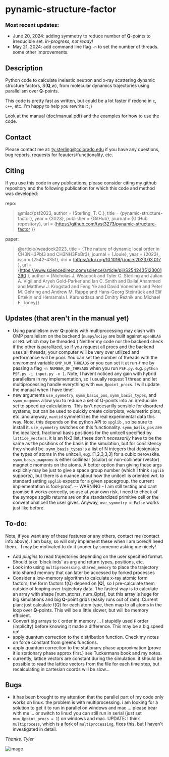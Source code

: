 # pynamic-structure-factor

### Most recent updates:
- June 20, 2024: adding symmetry to reduce number of **Q**-points to irreducible set. *in-progress, not ready!*
- May 21, 2024: add command line flag `-n` to set the number of threads. some other improvements.

## Description
Python code to calculate inelastic neutron and x-ray scattering dynamic structure factors, S(**Q**,*w*), from molecular dynamics trajectories using parallelism over **Q**-points.

This code is pretty fast as written, but could be a lot faster if redone in `c`, `c++`, etc. I'm happy to help you rewrite it ;)

Look at the manual (doc/manual.pdf) and the examples for how to use the code.

## Contact
Please contact me at:
    ty.sterling@colorado.edu
if you have any questions, bug reports, requests for feauters/functionality, etc.

## Citing
If you use this code in any publications, please consider citing my github repository and the following 
publication for which this code and method was developed: 

repo:
> @misc{psf2023, 
  author = {Sterling, T. C.}, 
  title = {pynamic-structure-factor},
  year = {2023},
  publisher = {GitHub},
  journal = {GitHub repository},
  url = {https://github.com/tyst3273/pynamic-structure-factor }}

paper:
> @article{weadock2023,
  title = {The nature of dynamic local order in CH3NH3PbI3 and CH3NH3PbBr3},
  journal = {Joule},
  year = {2023},
  issn = {2542-4351},
  doi = {https://doi.org/10.1016/j.joule.2023.03.017 },
  url = {https://www.sciencedirect.com/science/article/pii/S2542435123001290 },
  author = {Nicholas J. Weadock and Tyler C. Sterling and Julian A. Vigil and 
           Aryeh Gold-Parker and Ian C. Smith and Ballal Ahammed and Matthew J. Krogstad 
           and Feng Ye and David Voneshen and Peter M. Gehring and Andrew M. Rappe and 
           Hans-Georg Steinrück and Elif Ertekin and Hemamala I. Karunadasa and 
           Dmitry Reznik and Michael F. Toney}}

## Updates (that aren't in the manual yet)
- Using parallelism over **Q**-points with multiprocessing may clash with OMP parallelism on the backend (`numpy`/`scipy` are built against `openBLAS` or `MKL` which may be threaded.) Neither my code nor the backend check if the other is parallized, so if you request all procs and the backend uses all threads, your computer will be very over utilized and performance will be poor. You can set the number of threads with the enviroment variable `OMP_NUM_THREADS` or you can set it at run-time by passing a flag `-n NUMBER_OF_THREADS` when you run `PSF.py`. e.g. `python PSF.py -i input.py -n 1`. Note, I havent noticed any gain with hybrid parallelism in my implementation, so I usually request 1 thread and let multiprocessing handle everything with `num_Qpoint_procs`. I will update the manual when I have time! 
- new arguments `use_symmetry`, `symm_basis_pos`, `symm_basis_types`, and `symm_magmoms` allow you to reduce a set of Q-points into an irreducible set to speed up calculations. This isn't necesarilly sensible for disorderd systems, but can be used to quickly create colorplots, volumetric plots, etc. and anyway, `mantid` symmetrizes the real experimental data this way. Note, this depends on the python API to `spglib` , so be sure to install it. `use_symmetry` switches on this functionality. `symm_basis_pos` are the idealized, fractional basis positions for the unitcell specified by `lattice_vectors`. it is an Nx3 list. these don't *necessarily* have to be the same as the positions of the basis in the simulation, but for consistency they should be. `symm_basis_types` is a list of N integers that designates the types of atoms in the unitcell, e.g. [1,2,3,3,3] for a cubic perovskite. `symm_basis_magmoms` is either collinear (scalar) or non-collinear (vector) magnetic moments on the atoms. A better option than giving these args explicitly may be just to give a space group number (which I think `spglib` supports), but there is a nuance about how the unitcell is oriented wrt. to standard setting `spglib` expects for a given spacegroup. the current implementation is fool-proof. -- WARNING - I am still testing and cant promise it works correctly, so use at your own risk. i need to check of the symops spglib returns are on the standardized primitive cell or the conventional cell the user gives. Anyway, `use_symmetry = False` works just like before.

## To-do:
Note, if you want any of these features or any others, contact me (contact info above). I am busy, so will only implement these when I am bored/I need them... I may be motivated to do it sooner by someone asking me nicely!
- Add *plugins* to read trajectories depending on the user specified format. Should take 'block inds' as arg and return types, positions, etc. 
- Look into using `multiprocessing.shared_memory` to place the trajectory into shared memory that can later be accessed by forked processes
- Consider a low-memory algorithm to calculate x-ray atomic form factors; the form factors f(Q) depend on |**Q**|, so I pre-calculate them outside of looping over trajectory data. The fastest way is to calculate an array with shape [num_atoms, num_Qpts], but this array is huge for big simulations and big **Q**-point grids (easily runs out of ram). Current plan: just calculate f(Q) for each atom type, then map to all atoms in the loop over **Q**-points. This will be a little slower, but will be memory efficient. 
- Convert big arrays to `C` order in memory ... I stupidly used `F` order (impliclty) before knowing it made a difference. This may be a big speed up!
- apply quantum correction to the distribution function. Check my notes on force constant from greens functions.
- apply quantum correction to the stationary phase approximation (prove it is stationary phase approx first.) see Tuckermans book and my notes. 
- currently, lattice vectors are constant during the simulation. it should be possible to read the lattice vectors from the file for each time step, but recalculating in cartesian coords will be slow...

## Bugs
- it has been brought to my attention that the parallel part of my code only works on linux. the problem is with multiprocessing. i am looking for a solution to get it to run in parallel on windows and mac ... please bear with me ... or switch to linux! you can still run in serial (just set `num_Qpoint_procs = 1`) on windows and mac. UPDATE: I think `multiprocess`, which is a fork of `multiprocessing`, fixes this, but I
haven't investigated in detail.

*Thanks, Tyler*

![image](https://user-images.githubusercontent.com/35535765/220440178-00a59db5-2dae-4774-9e0d-2f3de4752dfd.png)

